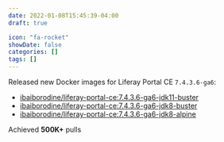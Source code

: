 ```yaml
---
date: 2022-01-08T15:45:39-04:00
draft: true

icon: "fa-rocket"
showDate: false
categories: []
tags: []
---
```


Released new Docker images for Liferay Portal CE `7.4.3.6-ga6`:
- [ibaiborodine/liferay-portal-ce:7.4.3.6-ga6-jdk11-buster](https://hub.docker.com/layers/ibaiborodine/liferay-portal-ce/7.4.3.6-ga6-jdk11-buster/images/sha256-5a4abb1cc78b141686ef68e60898cd78506cd9c3fda5976c13edc4bb3710fd88?context=explore)
- [ibaiborodine/liferay-portal-ce:7.4.3.6-ga6-jdk8-buster](https://hub.docker.com/layers/ibaiborodine/liferay-portal-ce/7.4.3.6-ga6-jdk8-buster/images/sha256-d8124118a3a47e8ac6574bcd213ffdc10079af3dd871983303a868cf4fe90e2a?context=explore)
- [ibaiborodine/liferay-portal-ce:7.4.3.6-ga6-jdk8-alpine](https://hub.docker.com/layers/ibaiborodine/liferay-portal-ce/7.4.3.6-ga6-jdk8-alpine/images/sha256-28c8aac1421fe40537e9d54b5816ac3eea7f182d66410562dbc97338126ef023?context=explore)

Achieved **500K+** pulls

